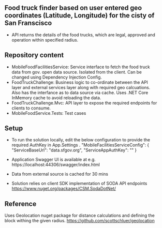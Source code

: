 ## Food truck finder based on user entered geo coordinates (Latitude, Longitude) for the cisty of San Franscisco
 - API returns the details of the food trucks, which are legal, approved and operation within specified radius.

 ## Repository content
 - MobileFoodFacilitiesService:  Service interface to fetch the food truck data from gov. open data source. Isolated from the client. Can be changed using Dependency Injection Config.
 - FoodTruckChallenge: Business logic to co-ordinate between the API layer and external services layer along with required geo calcuations. Also has the interfance as to data source via cache. Uses .NET Core InMemory cache to avoid reloading the data. 
 - FoodTruckChallenge.Mvc: API layer to expose the required endpoints for clients to consume.
 - MobileFoodService.Tests: Test cases


 ## Setup
 - To run the solution locally, edit the below configuration to provide the required AuthKey in App.Settings .
     "MobileFacilitiesServiceConfig": {
        "ServiceBaseUrl": "data.sfgov.org",
        "ServiceAppAuthKey": ""
      }
- Application Swagger UI is available at e.g. https://localhost:44306/swagger/index.html 

- Data from external source is cached for 30 mins

- Solution relies on client SDK implementation of SODA API endpoints https://www.nuget.org/packages/CSM.SodaDotNet/

## Reference 
Uses Geolocation nuget package for distance calculations and defining the block withing the given radius.
https://github.com/scottschluer/geolocation